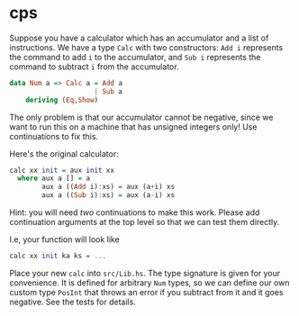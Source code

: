 # cps


Suppose you have a calculator which has an accumulator and a list of
instructions.  We have a type `Calc` with two constructors: `Add i` represents
the command to add `i` to the accumulator, and `Sub i` represents the command
to subtract `i` from the accumulator.

```haskell
data Num a => Calc a = Add a
                     | Sub a
    deriving (Eq,Show)
```

The only problem is that our accumulator cannot be negative, since we want to run
this on a machine that has unsigned integers only!  Use continuations to fix this.

Here's the original calculator:

```haskell
calc xx init = aux init xx
  where aux a [] = a
        aux a ((Add i):xs) = aux (a+i) xs
        aux a ((Sub i):xs) = aux (a-i) xs
```

Hint: you will need *two* continuations to make this work.  Please add continuation arguments
at the top level so that we can test them directly.

I.e, your function will look like

```haskell
calc xx init ka ks = ...
```


Place your new `calc` into `src/Lib.hs`.  The type signature is given for your convenience.
It is defined for arbitrary `Num` types, so we can define our own custom type `PosInt` that
throws an error if you subtract from it and it goes negative.  See the tests for details.
